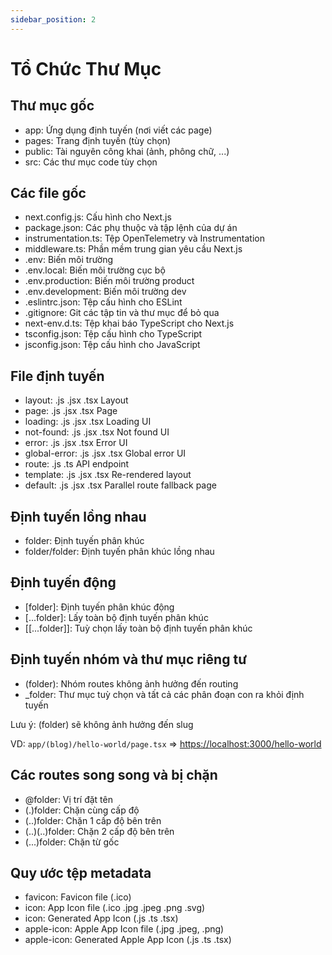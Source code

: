 ```yaml
---
sidebar_position: 2
---
```


# Tổ Chức Thư Mục

## Thư mục gốc

- app: Ứng dụng định tuyến (nơi viết các page)
- pages: Trang định tuyến (tùy chọn)
- public: Tài nguyên công khai (ảnh, phông chữ, ...)
- src: Các thư mục code tùy chọn

## Các file gốc

- next.config.js: Cấu hình cho Next.js
- package.json: Các phụ thuộc và tập lệnh của dự án
- instrumentation.ts: Tệp OpenTelemetry và Instrumentation
- middleware.ts: Phần mềm trung gian yêu cầu Next.js
- .env: Biến môi trường
- .env.local: Biến môi trường cục bộ
- .env.production: Biến môi trường product
- .env.development: Biến môi trường dev
- .eslintrc.json: Tệp cấu hình cho ESLint
- .gitignore: Git các tập tin và thư mục để bỏ qua
- next-env.d.ts: Tệp khai báo TypeScript cho Next.js
- tsconfig.json: Tệp cấu hình cho TypeScript
- jsconfig.json: Tệp cấu hình cho JavaScript

## File định tuyến

- layout: .js .jsx .tsx Layout
- page: .js .jsx .tsx Page
- loading: .js .jsx .tsx Loading UI
- not-found: .js .jsx .tsx Not found UI
- error: .js .jsx .tsx Error UI
- global-error: .js .jsx .tsx Global error UI
- route: .js .ts API endpoint
- template: .js .jsx .tsx Re-rendered layout
- default: .js .jsx .tsx Parallel route fallback page

## Định tuyến lồng nhau

- folder: Định tuyến phân khúc
- folder/folder: Định tuyến phân khúc lồng nhau

## Định tuyến động

- [folder]: Định tuyến phân khúc động
- [...folder]: Lấy toàn bộ định tuyến phân khúc
- [[...folder]]: Tuỳ chọn lấy toàn bộ định tuyến phân khúc

## Định tuyến nhóm và thư mục riêng tư

- (folder): Nhóm routes không ảnh hưởng đến routing
- \_folder: Thư mục tuỳ chọn và tất cả các phân đoạn con ra khỏi định tuyến

Lưu ý: (folder) sẽ không ảnh hưởng đến slug

VD: `app/(blog)/hello-world/page.tsx` => [https://localhost:3000/hello-world](https://localhost:3000/hello-world)

## Các routes song song và bị chặn

- @folder: Vị trí đặt tên
- (.)folder: Chặn cùng cấp độ
- (..)folder: Chặn 1 cấp độ bên trên
- (..)(..)folder: Chặn 2 cấp độ bên trên
- (...)folder: Chặn từ gốc

## Quy ước tệp metadata

- favicon: Favicon file (.ico)
- icon: App Icon file (.ico .jpg .jpeg .png .svg)
- icon: Generated App Icon (.js .ts .tsx)
- apple-icon: Apple App Icon file (.jpg .jpeg, .png)
- apple-icon: Generated Apple App Icon (.js .ts .tsx)
